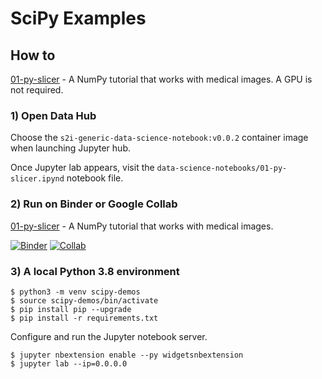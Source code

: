 # SciPy Examples

## How to 

[01-py-slicer](01-py-slicer.ipynb) - A NumPy tutorial that works with medical images. A GPU is not required.

### 1) Open Data Hub

Choose the `s2i-generic-data-science-notebook:v0.0.2` container image when launching Jupyter hub.

Once Jupyter lab appears, visit the `data-science-notebooks/01-py-slicer.ipynd` notebook file.

### 2) Run on Binder or Google Collab

[01-py-slicer](01-py-slicer.ipynb) - A NumPy tutorial that works with medical images.

[![Binder](https://mybinder.org/badge_logo.svg)](https://mybinder.org/v2/gh/redhat-naps-da/data-science-notebooks/main?filepath=scipy%2F01-py-slicer.ipynb)
[![Collab](https://colab.research.google.com/assets/colab-badge.svg)](https://colab.research.google.com/gist/bkoz/6af632c482e320f28adb815b28d8f608/01-py-slicer.ipynb)


### 3) A local Python 3.8 environment

```
$ python3 -m venv scipy-demos
$ source scipy-demos/bin/activate
$ pip install pip --upgrade
$ pip install -r requirements.txt
```

Configure and run the Jupyter notebook server.

```
$ jupyter nbextension enable --py widgetsnbextension
$ jupyter lab --ip=0.0.0.0
```



